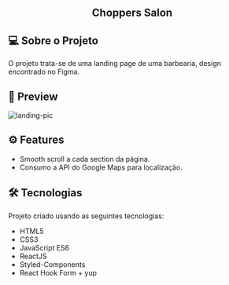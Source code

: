 <h2 align="center" >
  Choppers Salon
</h2>

## 💻 Sobre o Projeto
<p>
  O projeto trata-se de uma landing page de uma barbearia, design encontrado no Figma.
</p>

## 🎨 Preview
![landing-pic](https://user-images.githubusercontent.com/14915767/212443967-5e1d22b5-f76e-468a-884d-456016c067e8.png)

## ⚙ Features
- Smooth scroll a cada section da página.
- Consumo a API do Google Maps para localização.

## 🛠 Tecnologias
Projeto criado usando as seguintes tecnologias:

- HTML5
- CSS3
- JavaScript ES6
- ReactJS
- Styled-Components
- React Hook Form + yup
